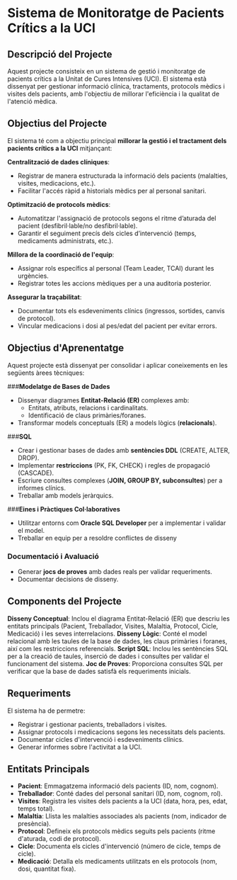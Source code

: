 # Sistema de Monitoratge de Pacients Crítics a la UCI

## Descripció del Projecte
Aquest projecte consisteix en un sistema de gestió i monitoratge de pacients crítics a la Unitat de Cures Intensives (UCI). El sistema està dissenyat per gestionar informació clínica, tractaments, protocols mèdics i visites dels pacients, amb l'objectiu de millorar l'eficiència i la qualitat de l'atenció mèdica.

## Objectius del Projecte
El sistema té com a objectiu principal **millorar la gestió i el tractament dels pacients crítics a la UCI** mitjançant:  

**Centralització de dades clíniques**:  
   - Registrar de manera estructurada la informació dels pacients (malalties, visites, medicacions, etc.).  
   - Facilitar l'accés ràpid a historials mèdics per al personal sanitari.  

**Optimització de protocols mèdics**:  
   - Automatitzar l'assignació de protocols segons el ritme d’aturada del pacient (desfibril·lable/no desfibril·lable).  
   - Garantir el seguiment precís dels cicles d’intervenció (temps, medicaments administrats, etc.).  

**Millora de la coordinació de l'equip**:  
   - Assignar rols específics al personal (Team Leader, TCAI) durant les urgències.  
   - Registrar totes les accions mèdiques per a una auditoria posterior.  

**Assegurar la traçabilitat**:  
   - Documentar tots els esdeveniments clínics (ingressos, sortides, canvis de protocol).  
   - Vincular medicacions i dosi al pes/edat del pacient per evitar errors.  

## Objectius d'Aprenentatge  

Aquest projecte està dissenyat per consolidar i aplicar coneixements en les següents àrees tècniques:  

###**Modelatge de Bases de Dades**  
   - Dissenyar diagrames **Entitat-Relació (ER)** complexes amb:  
     - Entitats, atributs, relacions i cardinalitats.  
     - Identificació de claus primàries/foranes.  
   - Transformar models conceptuals (ER) a models lògics (**relacionals**).  

###**SQL**  
   - Crear i gestionar bases de dades amb **sentències DDL** (CREATE, ALTER, DROP).  
   - Implementar **restriccions** (PK, FK, CHECK) i regles de propagació (CASCADE).  
   - Escriure consultes complexes (**JOIN, GROUP BY, subconsultes**) per a informes clínics.
   - Treballar amb models jeràrquics. 

###**Eines i Pràctiques Col·laboratives**  
   - Utilitzar entorns com **Oracle SQL Developer** per a implementar i validar el model.  
   - Treballar en equip per a resoldre conflictes de disseny 

### **Documentació i Avaluació**  
   - Generar **jocs de proves** amb dades reals per validar requeriments.  
   - Documentar decisions de disseny.  

## Components del Projecte
**Disseny Conceptual**: Inclou el diagrama Entitat-Relació (ER) que descriu les entitats principals (Pacient, Treballador, Visites, Malaltia, Protocol, Cicle, Medicació) i les seves interrelacions.
**Disseny Lògic**: Conté el model relacional amb les taules de la base de dades, les claus primàries i foranes, així com les restriccions referencials.
**Script SQL**: Inclou les sentències SQL per a la creació de taules, inserció de dades i consultes per validar el funcionament del sistema.
**Joc de Proves**: Proporciona consultes SQL per verificar que la base de dades satisfà els requeriments inicials.

## Requeriments
El sistema ha de permetre:
- Registrar i gestionar pacients, treballadors i visites.
- Assignar protocols i medicacions segons les necessitats dels pacients.
- Documentar cicles d'intervenció i esdeveniments clínics.
- Generar informes sobre l'activitat a la UCI.

## Entitats Principals
- **Pacient**: Emmagatzema informació dels pacients (ID, nom, cognom).
- **Treballador**: Conté dades del personal sanitari (ID, nom, cognom, rol).
- **Visites**: Registra les visites dels pacients a la UCI (data, hora, pes, edat, temps total).
- **Malaltia**: Llista les malalties associades als pacients (nom, indicador de presència).
- **Protocol**: Defineix els protocols mèdics seguits pels pacients (ritme d'aturada, codi de protocol).
- **Cicle**: Documenta els cicles d'intervenció (número de cicle, temps de cicle).
- **Medicació**: Detalla els medicaments utilitzats en els protocols (nom, dosi, quantitat fixa).
